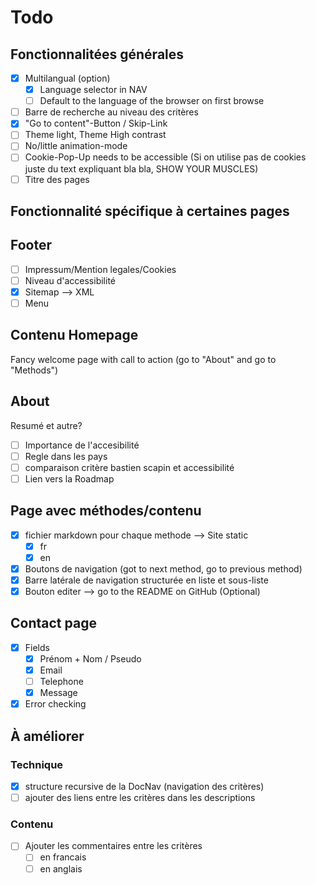 # Todo 

## Fonctionnalitées générales
- [x] Multilangual (option)
  - [x] Language selector in NAV
  - [ ] Default to the language of the browser on first browse
- [ ] Barre de recherche au niveau des critères
- [x] "Go to content"-Button / Skip-Link
- [ ] Theme light, Theme High contrast
- [ ] No/little animation-mode
- [ ] Cookie-Pop-Up needs to be accessible (Si on utilise pas de cookies juste du text expliquant bla bla, SHOW YOUR MUSCLES)
- [ ] Titre des pages

## Fonctionnalité spécifique à certaines pages
## Footer
- [ ] Impressum/Mention legales/Cookies
- [ ] Niveau d'accessibilité
- [x] Sitemap --> XML
- [ ] Menu

## Contenu Homepage

Fancy welcome page with call to action (go to "About" and go to "Methods")


## About

Resumé et autre?
- [ ] Importance de l'accesibilité
- [ ] Regle dans les pays
- [ ] comparaison critère bastien scapin et accessibilité
- [ ] Lien vers la Roadmap

## Page avec méthodes/contenu
- [x] fichier markdown pour chaque methode --> Site static
  - [x] fr
  - [x] en
- [x] Boutons de navigation (got to next method, go to previous method)
- [x] Barre latérale de navigation structurée en liste et sous-liste
- [x] Bouton editer --> go to the README on GitHub (Optional)

## Contact page
- [x] Fields
  - [X] Prénom + Nom / Pseudo
  - [X] Email
  - [ ] Telephone
  - [X] Message
- [x] Error checking

## À améliorer

### Technique
- [x] structure recursive de la DocNav (navigation des critères)
- [ ] ajouter des liens entre les critères dans les descriptions

### Contenu
- [ ] Ajouter les commentaires entre les critères
  - [ ] en francais
  - [ ] en anglais
